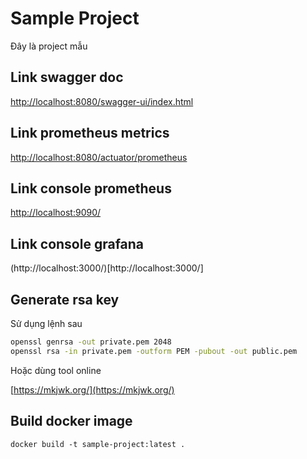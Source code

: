 # Sample Project
Đây là project mẫu

## Link swagger doc
[http://localhost:8080/swagger-ui/index.html](http://localhost:8080/swagger-ui/index.html)

## Link prometheus metrics
[http://localhost:8080/actuator/prometheus](http://localhost:8080/actuator/prometheus)

## Link console prometheus
[http://localhost:9090/](http://localhost:9090/)

## Link console grafana
(http://localhost:3000/)[http://localhost:3000/]

## Generate rsa key

Sử dụng lệnh sau

```sh
openssl genrsa -out private.pem 2048
openssl rsa -in private.pem -outform PEM -pubout -out public.pem
```

Hoặc dùng tool online

[https://mkjwk.org/](https://mkjwk.org/)

## Build docker image

```shell
docker build -t sample-project:latest .
```
